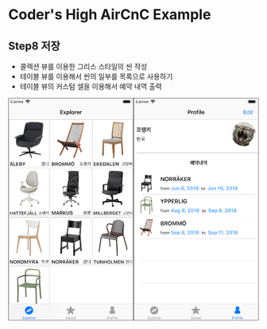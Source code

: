 # Coder's High AirCnC Example

## Step8 저장

- 콜렉션 뷰를 이용한 그리스 스타일의 씬 작성
- 테이블 뷰를 이용해서 씬의 일부를 목록으로 사용하기
- 테이블 뷰의 커스텀 셀을 이용해서 예약 내역 출력

![](https://github.com/CodersHigh/AirCnC/blob/Step7/Sceenshot.png?raw=true)
